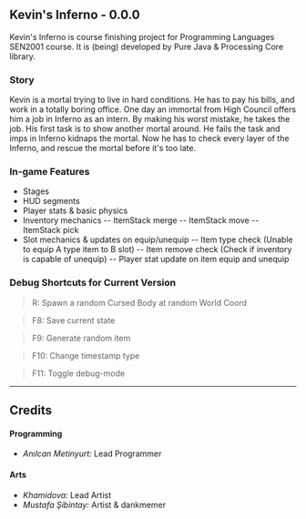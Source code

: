 ## **Kevin's Inferno - 0.0.0**
Kevin's Inferno is course finishing project for Programming Languages SEN2001 course. It is (being) developed by Pure Java & Processing Core library.

### **Story** 
Kevin is a mortal trying to live in hard conditions. He has to pay his bills, and work in a totally boring office. One day an immortal from High Council offers him a job in Inferno as an intern. By making his worst mistake, he takes the job. His first task is to show another mortal around. He fails the task and imps in Inferno kidnaps the mortal. Now he has to check every layer of the Inferno, and rescue the mortal before it's too late.

### **In-game Features**
 - Stages
 - HUD segments
 - Player stats & basic physics 
 - Inventory mechanics
 -- ItemStack merge
 -- ItemStack move
 -- ItemStack pick
 - Slot mechanics & updates on equip/unequip
 -- Item type check (Unable to equip A type item to B slot)
 -- Item remove check (Check if inventory is capable of unequip)
 -- Player stat update on item equip and unequip

### **Debug Shortcuts for Current Version**
> R: Spawn a random Cursed Body at random World Coord

> F8: Save current state

> F9: Generate random item

> F10: Change timestamp type

> F11: Toggle debug-mode


----------
## **Credits**
#### **Programming**
- *Anılcan Metinyurt:* Lead Programmer

#### **Arts**
- *Khamidova:* Lead Artist
- *Mustafa Şibintay:* Artist & dankmemer
